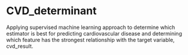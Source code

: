 # CVD_determinant
Applying supervised machine learning approach to determine which estimator is best for predicting cardiovascular disease and determining which feature has the strongest relationship with the target variable, cvd_result.

